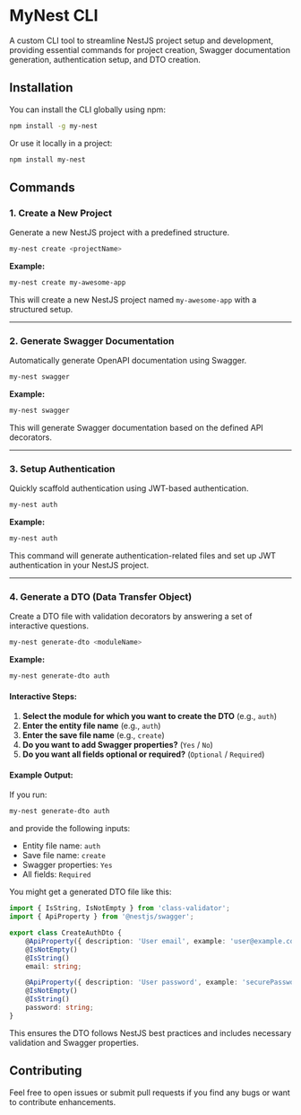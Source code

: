 # MyNest CLI

A custom CLI tool to streamline NestJS project setup and development, providing essential commands for project creation, Swagger documentation generation, authentication setup, and DTO creation.

## Installation

You can install the CLI globally using npm:

```sh
npm install -g my-nest
```

Or use it locally in a project:

```sh
npm install my-nest
```

## Commands

### 1. Create a New Project

Generate a new NestJS project with a predefined structure.

```sh
my-nest create <projectName>
```

**Example:**

```sh
my-nest create my-awesome-app
```

This will create a new NestJS project named `my-awesome-app` with a structured setup.

---

### 2. Generate Swagger Documentation

Automatically generate OpenAPI documentation using Swagger.

```sh
my-nest swagger
```

**Example:**

```sh
my-nest swagger
```

This will generate Swagger documentation based on the defined API decorators.

---

### 3. Setup Authentication

Quickly scaffold authentication using JWT-based authentication.

```sh
my-nest auth
```

**Example:**

```sh
my-nest auth
```

This command will generate authentication-related files and set up JWT authentication in your NestJS project.

---

### 4. Generate a DTO (Data Transfer Object)

Create a DTO file with validation decorators by answering a set of interactive questions.

```sh
my-nest generate-dto <moduleName>
```

**Example:**

```sh
my-nest generate-dto auth
```

#### Interactive Steps:

1. **Select the module for which you want to create the DTO** (e.g., `auth`)
2. **Enter the entity file name** (e.g., `auth`)
3. **Enter the save file name** (e.g., `create`)
4. **Do you want to add Swagger properties?** (`Yes` / `No`)
5. **Do you want all fields optional or required?** (`Optional` / `Required`)

#### Example Output:

If you run:

```sh
my-nest generate-dto auth
```

and provide the following inputs:

- Entity file name: `auth`
- Save file name: `create`
- Swagger properties: `Yes`
- All fields: `Required`


You might get a generated DTO file like this:

```ts
import { IsString, IsNotEmpty } from 'class-validator';
import { ApiProperty } from '@nestjs/swagger';

export class CreateAuthDto {
    @ApiProperty({ description: 'User email', example: 'user@example.com' })
    @IsNotEmpty()
    @IsString()
    email: string;

    @ApiProperty({ description: 'User password', example: 'securePassword123' })
    @IsNotEmpty()
    @IsString()
    password: string;
}
```

This ensures the DTO follows NestJS best practices and includes necessary validation and Swagger properties.

## Contributing

Feel free to open issues or submit pull requests if you find any bugs or want to contribute enhancements.


